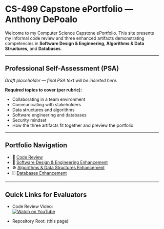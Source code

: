 # CS-499 Capstone ePortfolio — Anthony DePoalo 

Welcome to my Computer Science Capstone ePortfolio. This site presents my informal code review and three enhanced artifacts demonstrating competencies in **Software Design & Engineering**, **Algorithms & Data Structures**, and **Databases**. 

--- 

## Professional Self-Assessment (PSA) 
_Draft placeholder — final PSA text will be inserted here._ 

**Required topics to cover (per rubric):** 
- Collaborating in a team environment 
- Communicating with stakeholders 
- Data structures and algorithms 
- Software engineering and databases 
- Security mindset 
- How the three artifacts fit together and preview the portfolio 

--- 
## Portfolio Navigation 
- 🎥 [Code Review](code-review/README.md) 
- 🧩 [Software Design & Engineering Enhancement](artifacts/software-design/README.md) 
- ⚙️ [Algorithms & Data Structures Enhancement](artifacts/algorithms/README.md) 
- 🗄️ [Databases Enhancement](artifacts/databases/README.md) 

--- 

## Quick Links for Evaluators 
- Code Review Video:  
  <a href="https://youtu.be/sTQAMAFJm1Q" target="_blank">
    <img src="https://img.shields.io/badge/Watch%20on%20YouTube-red?style=for-the-badge&logo=youtube" alt="Watch on YouTube">
  </a>



- Repository Root: (this page)
